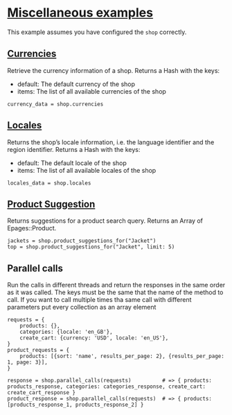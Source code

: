 # [Miscellaneous examples](https://developer.epages.com/apps/api-reference/resource-miscellaneous.html)

This example assumes you have configured the `shop` correctly.

## [Currencies](https://developer.epages.com/apps/api-reference/get-shops-shopid-currencies.html)

Retrieve the currency information of a shop. Returns a Hash with the keys:
 * default: The default currency of the shop
 * items: The list of all available currencies of the shop

```
currency_data = shop.currencies
```

## [Locales](https://developer.epages.com/apps/api-reference/get-shops-shopid-locales.html)

Returns the shop’s locale information, i.e. the language identifier and the region identifier. Returns a Hash with the keys:
 * default: The default locale of the shop
 * items: The list of all available locales of the shop

```
locales_data = shop.locales
```

## [Product Suggestion](https://developer.epages.com/apps/api-reference/get-shops-shopid-search-product-suggest.html)

Returns suggestions for a product search query. Returns an Array of Epages::Product.

```
jackets = shop.product_suggestions_for("Jacket")
top = shop.product_suggestions_for("Jacket", limit: 5)
```

## Parallel calls

Run the calls in different threads and return the responses in the same order as it was called. 
The keys must be the same that the name of the method to call. If you want to call multiple times tha same call with different parameters put every collection as an array element

```
requests = {
    products: {},
    categories: {locale: 'en_GB'},
    create_cart: {currency: 'USD', locale: 'en_US'},
}
product_requests = {
    products: [{sort: 'name', results_per_page: 2}, {results_per_page: 1, page: 3}],
}

response = shop.parallel_calls(requests)          # => { products: products_response, categories: categories_response, create_cart: create_cart_response }
product_response = shop.parallel_calls(requests)  # => { products: [products_response_1, products_response_2] }
```